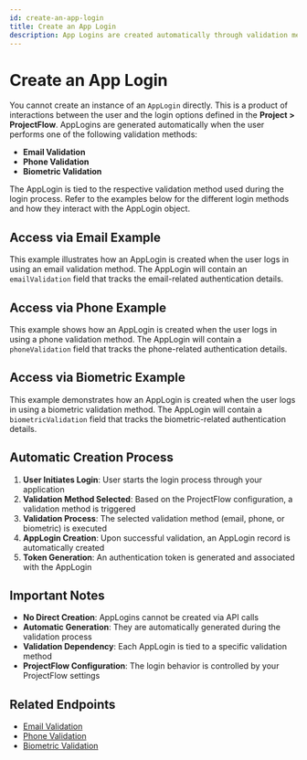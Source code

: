 ```yaml
---
id: create-an-app-login
title: Create an App Login
description: App Logins are created automatically through validation methods
---
```


# Create an App Login

You cannot create an instance of an `AppLogin` directly. This is a product of interactions between the user and the login options defined in the **Project > ProjectFlow**. AppLogins are generated automatically when the user performs one of the following validation methods:

* **Email Validation**
* **Phone Validation**  
* **Biometric Validation**

The AppLogin is tied to the respective validation method used during the login process. Refer to the examples below for the different login methods and how they interact with the AppLogin object.

## Access via Email Example

This example illustrates how an AppLogin is created when the user logs in using an email validation method. The AppLogin will contain an `emailValidation` field that tracks the email-related authentication details.

## Access via Phone Example

This example shows how an AppLogin is created when the user logs in using a phone validation method. The AppLogin will contain a `phoneValidation` field that tracks the phone-related authentication details.

## Access via Biometric Example

This example demonstrates how an AppLogin is created when the user logs in using a biometric validation method. The AppLogin will contain a `biometricValidation` field that tracks the biometric-related authentication details.

## Automatic Creation Process

1. **User Initiates Login**: User starts the login process through your application
2. **Validation Method Selected**: Based on the ProjectFlow configuration, a validation method is triggered
3. **Validation Process**: The selected validation method (email, phone, or biometric) is executed
4. **AppLogin Creation**: Upon successful validation, an AppLogin record is automatically created
5. **Token Generation**: An authentication token is generated and associated with the AppLogin

## Important Notes

* **No Direct Creation**: AppLogins cannot be created via API calls
* **Automatic Generation**: They are automatically generated during the validation process
* **Validation Dependency**: Each AppLogin is tied to a specific validation method
* **ProjectFlow Configuration**: The login behavior is controlled by your ProjectFlow settings

## Related Endpoints

* [Email Validation](../email-validations/create-an-email-validation)
* [Phone Validation](../phone-validations/create-a-phone-validation)
* [Biometric Validation](../biometric-validations/create-a-biometric-validation)
